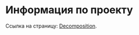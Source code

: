 # Информация по проекту

Ссылка на страницу: [Decomposition](https://artyomzolotykh.github.io/homeworks-composition-decomposition/index.html).